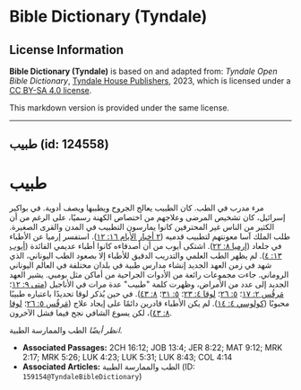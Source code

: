 # Bible Dictionary (Tyndale)

## License Information

**Bible Dictionary (Tyndale)** is based on and adapted from: _Tyndale Open Bible Dictionary_, [Tyndale House Publishers](https://tyndaleopenresources.com/), 2023, which is licensed under a [CC BY-SA 4.0 license](https://creativecommons.org/licenses/by-sa/4.0/legalcode.en).

This markdown version is provided under the same license.



--------------------------------

## طبيب (id: 124558)

طبيب
====

مرء مدرب في الطب. كان الطبيب يعالج الجروح ويطببها ويصف أدوية. في بواكير إسرائيل، كان تشخيص المرضى وعلاجهم من اختصاص الكهنة رسميًا، على الرغم من أن الكثير من الناس غير المحترفين كانوا يمارسون التطبيب في المدن والقرى الصغيرة. طلب الملك آسا معونتهم لتطبيب قدميه ([٢ أخبار الأيام ١٦: ١٢](https://ref.ly/2Chr16:12)). استفسر إرميا عن الأطباء في جلعاد ([إرميا ٨: ٢٢](https://ref.ly/Jer8:22)). اشتكى أيوب من أن أصدقاءه كانوا أطباء عديمي الفائدة ([أيوب ١٣: ٤](https://ref.ly/Job13:4)). لم يظهر الطب العلمي والتدريب الدقيق للأطباء إلا بصعود الطب اليوناني، الذي شهد في زمن العهد الجديد إنشاء مدارس طبية في بلدان مختلفة في العالم اليوناني الروماني. جاءت مجموعات رائعة من الأدوات الجراحية من أماكن مثل بومبي. يشير العهد الجديد إلى عدد من الأمراض، وظهرت كلمة "طبيب" عدة مرات في الأناجيل ([متى ٩: ١٢](https://ref.ly/Matt9:12)؛ [مَرقُس ٢: ١٧](https://ref.ly/Mark2:17)؛ [٥: ٢٦](https://ref.ly/Mark5:26)؛ [لوقا ٤: ٢٣](https://ref.ly/Luke4:23)؛ [٥: ٣١](https://ref.ly/Luke5:31)؛ [٨: ٤٣](https://ref.ly/Luke8:43)). في حين يُذكر لوقا تحديدًا باعتباره طبيبًا محبوبًا ([كولوسي ٤: ١٤](https://ref.ly/Col4:14)). لم يكن الأطباء قادرين دائمًا على إيجاد علاج ([مَرقُس ٥: ٢٦](https://ref.ly/Mark5:26)؛ [لوقا ٨: ٤٣](https://ref.ly/Luke8:43))، لكن يسوع الشافي نجح فيما فشل الآخرون.

*انظر أيضًا* الطب والممارسة الطبية.

* **Associated Passages:** 2CH 16:12; JOB 13:4; JER 8:22; MAT 9:12; MRK 2:17; MRK 5:26; LUK 4:23; LUK 5:31; LUK 8:43; COL 4:14
* **Associated Articles:** الطب والممارسة الطبية (ID: `159154@TyndaleBibleDictionary`)

